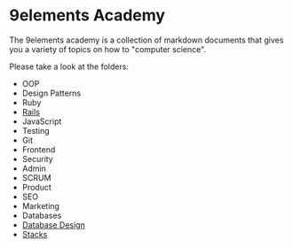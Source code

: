 # 9elements Academy

The 9elements academy is a collection of markdown documents that gives you a variety of topics on how to "computer science".

Please take a look at the folders:

  - OOP
  - Design Patterns
  - Ruby
  - [Rails](rails)
  - JavaScript
  - Testing
  - Git
  - Frontend
  - Security
  - Admin
  - SCRUM
  - Product
  - SEO
  - Marketing
  - Databases
  - [Database Design](database-design)
  - [Stacks](stacks)

